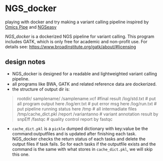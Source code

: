 # NGS_docker
playing with docker and try making a variant calling pipeline
inspired by [Omics Pipe](http://pythonhosted.org/omics_pipe/) and [NGSeasy](https://github.com/KHP-Informatics/ngseasy)

*NGS_docker* is a dockerized NGS pipeline for variant calling. This program includes GATK, which is only free for academic and non-profit use. For details see: https://www.broadinstitute.org/gatk/about/#licensing

## design notes
* NGS_docker is designed for a readable and lightweighted variant calling pipeline.
* all programs like BWA, GATK and related reference data are dockerized.
* the structure of output dir is:
> rootdir/
>   samplename/
>       /samplename.vcf #final result
>       /log/std.txt # put all program output here
>       /log/err.txt # put error msg here
>       /log/run.txt # put pipeline running status here
>       /tmp # all intermadiate files
>       /tmp/cache_dict.pkl 
>       /report 
>           /variantanno # variant annotation result by snpEff
>           /fastqc # quality control report by fastqc
* `cache_dict.pkl` is a `pickle` dumped dictionary with key:value be the command:outputfiles and is updated after finishing each task. NGS_docker checks the return status of each tasks and delete the output files if task fails. So for each tasks if the outputfile exists and the command is the same with what stores in `cache_dict.pkl`, we will skip this one.